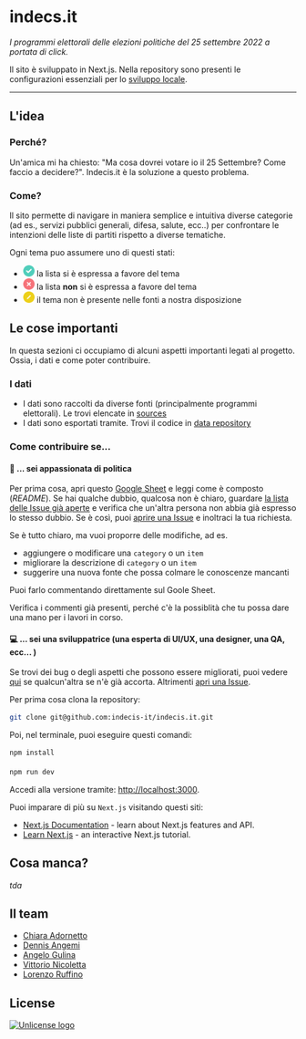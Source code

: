 # indecs.it

_I programmi elettorali delle elezioni politiche del 25 settembre 2022 a portata di click._

Il sito è sviluppato in Next.js. Nella repository sono presenti le configurazioni essenziali per lo [sviluppo locale](#--sei-una-sviluppatrice-una-esperta-di-uiux-una-designer-una-qa-ecc-).



---

## L'idea

### Perché?

Un'amica mi ha chiesto: "Ma cosa dovrei votare io il 25 Settembre? Come faccio a decidere?". Indecis.it è la soluzione a questo problema.

### Come?

Il sito permette di navigare in maniera semplice e intuitiva diverse categorie (ad es., servizi pubblici generali, difesa, salute, ecc..) per confrontare le intenzioni delle liste di partiti rispetto a diverse tematiche.

Ogni tema puo assumere uno di questi stati:

- <img src="public/endorsement/green.svg" alt="green" style="height:20px;width:20px;"/> la lista si è espressa a favore del tema
- <img src="public/endorsement/red.svg" alt="green" style="height:20px;width:20px;"/> la lista **non** si è espressa a favore del tema
- <img src="public/endorsement/yellow.svg" alt="green" style="height:20px;width:20px;"/> il tema non è presente nelle fonti a nostra disposizione

## Le cose importanti

In questa sezioni ci occupiamo di alcuni aspetti importanti legati al progetto. Ossia, i dati e come poter contribuire.

### I dati

- I dati sono raccolti da diverse fonti (principalmente programmi elettorali). Le trovi elencate in [sources](https://docs.google.com/spreadsheets/d/13YKVLtayxu0m2keOi1KHsLJqoshc9P279RLJ_sdhnAk/edit#gid=118291356)
- I dati sono esportati tramite. Trovi il codice in [data repository](https://github.com/indecis-it/data/)

### Come contribuire se...

#### 📝 ... sei appassionata di politica

Per prima cosa, apri questo [Google Sheet](https://docs.google.com/spreadsheets/d/13YKVLtayxu0m2keOi1KHsLJqoshc9P279RLJ_sdhnAk/edit#gid=734919268) e leggi come è composto (_README_).
Se hai qualche dubbio, qualcosa non è chiaro, guardare [la lista delle Issue già aperte](https://github.com/indecis-it/indecis.it/issues?q=is%3Aissue+is%3Aopen+label%3Acommunity)
e verifica che un'altra persona non abbia già espresso lo stesso dubbio. Se è così, puoi [aprire una Issue](https://github.com/indecis-it/indecis.it/issues/new?assignees=&labels=community%2C+question&template=google-sheet-generic-question.md&title=%5BSHEET%5D%3A+Vorrei+fare+una+domanda+a+proposito+di...)
e inoltraci la tua richiesta.

Se è tutto chiaro, ma vuoi proporre delle modifiche, ad es.

- aggiungere o modificare una `category` o un `item`
- migliorare la descrizione di `category` o un `item`
- suggerire una nuova fonte che possa colmare le conoscenze mancanti

Puoi farlo commentando direttamente sul Goole Sheet.

Verifica i commenti già presenti, perché c'è la possiblità che tu possa dare una mano per i lavori in corso.

#### 💻 ... sei una sviluppatrice (una esperta di UI/UX, una designer, una QA, ecc... )

Se trovi dei bug o degli aspetti che possono essere migliorati, puoi vedere [qui](https://github.com/indecis-it/indecis.it/issues?q=is%3Aissue+is%3Aopen+label%3Abug) se qualcun'altra se n'è già accorta.
Altrimenti [apri una Issue](https://github.com/indecis-it/indecis.it/issues/new?assignees=&labels=community%2C+bug&template=bug-report.md&title=).

Per prima cosa clona la repository:

```bash
git clone git@github.com:indecis-it/indecis.it.git
```

Poi, nel terminale, puoi eseguire questi comandi:

```bash
npm install

npm run dev
```

Accedi alla versione tramite: [http://localhost:3000](http://localhost:3000).

Puoi imparare di più su `Next.js` visitando questi siti:

- [Next.js Documentation](https://nextjs.org/docs) - learn about Next.js features and API.
- [Learn Next.js](https://nextjs.org/learn) - an interactive Next.js tutorial.


## Cosa manca?

_tda_

## Il team

- [Chiara Adornetto](https://twitter.com/chiadornetto)
- [Dennis Angemi](https://twitter.com/DennisAngemi)
- [Angelo Gulina](https://twitter.com/angelogulina)
- [Vittorio Nicoletta](https://twitter.com/vi__enne)
- [Lorenzo Ruffino](https://twitter.com/Ruffino_Lorenzo)


## License
<a href="https://unlicense.org/"><img src="https://upload.wikimedia.org/wikipedia/commons/thumb/e/eb/PD-icon-black.svg/392px-PD-icon-black.svg.png?20170218184554" alt="Unlicense logo" width="40"/></a>
